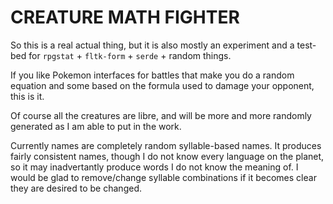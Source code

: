 # CREATURE MATH FIGHTER

So this is a real actual thing, but it is also mostly an experiment and a test-bed for `rpgstat` + `fltk-form` + `serde` + random things.

If you like Pokemon interfaces for battles that make you do a random equation and some based on the formula used to damage your opponent, this is it.

Of course all the creatures are libre, and will be more and more randomly generated as I am able to put in the work.

Currently names are completely random syllable-based names.  It produces fairly consistent names, though I do not know every language on the planet, so it may inadvertantly produce words I do not know the meaning of.  I would be glad to remove/change syllable combinations if it becomes clear they are desired to be changed.
